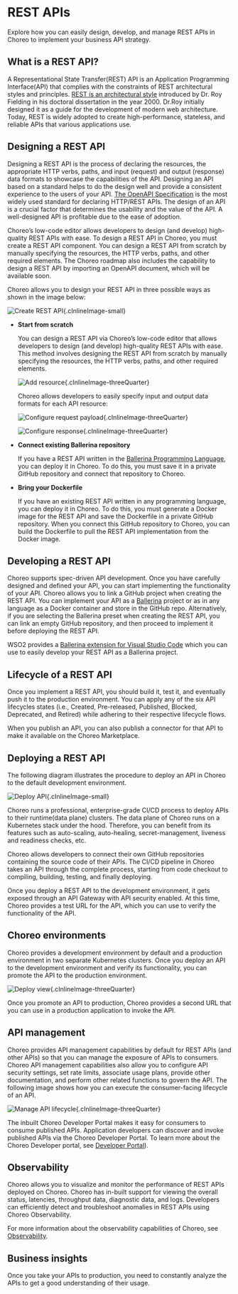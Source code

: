 
# REST APIs
Explore how you can easily design, develop, and manage REST APIs in Choreo to implement your business API strategy.

## What is a REST API?

A Representational State Transfer(REST) API is an Application Programming Interface(API) that complies with the constraints of REST architectural styles and principles. [REST is an architectural style](https://www.ics.uci.edu/~fielding/pubs/dissertation/rest_arch_style.htm) introduced by Dr. Roy Fielding in his doctoral dissertation in the year 2000. Dr.Roy initially designed it as a guide for the development of modern web architecture. Today, REST is widely adopted to create high-performance, stateless, and reliable APIs that various applications use.

## Designing a REST API

Designing a REST API is the process of declaring the resources, the appropriate HTTP verbs, paths, and input (request) and output (response) data formats to showcase the capabilities of the API. Designing an API based on a standard helps to do the design well and provide a consistent experience to the users of your API. [The OpenAPI Specification](https://github.com/OAI/OpenAPI-Specification) is the most widely used standard for declaring HTTP/REST APIs. The design of an API is a crucial factor that determines the usability and the value of the API. A well-designed API is profitable due to the ease of adoption. 

Choreo’s low-code editor allows developers to design (and develop) high-quality REST APIs with ease. To design a REST API in Choreo, you must create a REST API component. You can design a REST API from scratch by manually specifying the resources, the HTTP verbs, paths, and other required elements. The Choreo roadmap also includes the capability to design a REST API by importing an OpenAPI document, which will be available soon.

Choreo allows you to design your REST API in three possible ways as shown in the image below:

![Create REST API](../../assets/img/rest-apis/create-a-rest-api.png){.cInlineImage-small}

- **Start from scratch**

    You can design a REST API via Choreo’s low-code editor that allows developers to design (and develop) high-quality REST APIs with ease. This method involves designing the REST API from scratch by manually specifying the resources, the HTTP verbs, paths, and other required elements.
  
    ![Add resource](../../assets/img/rest-apis/add-resource.png){.cInlineImage-threeQuarter}

    Choreo allows developers to easily specify input and output data formats for each API resource:

    ![Configure request payload](../../assets/img/rest-apis/configure-request-payload.png){.cInlineImage-threeQuarter}

    ![Configure response](../../assets/img/rest-apis/configure-response.png){.cInlineImage-threeQuarter}

- **Connect existing Ballerina repository**

    If you have a REST API written in the [Ballerina Programming Language](https://ballerina.io), you can deploy it in Choreo. To do this, you must save it in a private GitHub repository and connect that repository to Choreo.

- **Bring your Dockerfile**

  If you have an existing REST API written in any programming language, you can deploy it in Choreo. To do this, you must generate a Docker image for the REST API and save the Dockerfile in a private GitHub repository. When you connect this GitHub repository to Choreo, you can build the Dockerfile to pull the REST API implementation from the Docker image.

## Developing a REST API

Choreo supports spec-driven API development. Once you have carefully designed and defined your API, you can start implementing the functionality of your API. Choreo allows you to link a GitHub project when creating the REST API. You can implement your API as a [Ballerina](https://ballerina.io/) project or as in any language as a Docker container and store in the GitHub repo. Alternatively, if you are selecting the Ballerina preset when creating the REST API, you can link an empty GitHub repository, and then proceed to implement it before deploying the REST API. 

WSO2 provides a [Ballerina extension for Visual Studio Code](https://marketplace.visualstudio.com/items?itemName=WSO2.ballerina) which you can use to easily develop your REST API as a Ballerina project.

## Lifecycle of a REST API

Once you implement a REST API, you should build it, test it, and eventually push it to the production environment. You can apply any of the six API lifecycles states (i.e., Created, Pre-released, Published, Blocked, Deprecated, and Retired) while adhering to their respective lifecycle flows.

When you publish an API, you can also publish a connector for that API to make it available on the Choreo Marketplace.


## Deploying a REST API

The following diagram illustrates the procedure to deploy an API in Choreo to the default development environment.

![Deploy API](../../assets/img/rest-apis/deploy-api.png){.cInlineImage-small}

Choreo runs a professional, enterprise-grade CI/CD process to deploy APIs to their runtime(data plane) clusters. The data plane of Choreo runs on a Kubernetes stack under the hood. Therefore, you can benefit from its features such as auto-scaling, auto-healing, secret-management, liveness and readiness checks, etc.

Choreo allows developers to connect their own GitHub repositories containing the source code of their APIs. The CI/CD pipeline in Choreo takes an API through the complete process, starting from code checkout to compiling, building, testing, and finally deploying.

Once you deploy a REST API to the development environment, it gets exposed through an API Gateway with API security enabled. At this time, Choreo provides a test URL for the API, which you can use to verify the functionality of the API.

## Choreo environments

Choreo provides a development environment by default and a production environment in two separate Kubernetes clusters. Once you deploy an API to the development environment and verify its functionality, you can promote the API to the production environment.

![Deploy view](../../assets/img/rest-apis/deploy-promote.png){.cInlineImage-threeQuarter}

Once you promote an API to production, Choreo provides a second URL that you can use in a production application to invoke the API.

## API management

Choreo provides API management capabilities by default for REST APIs (and other APIs) so that you can manage the exposure of APIs to consumers. Choreo API management capabilities also allow you to configure API security settings, set rate limits, associate usage plans, provide other documentation, and perform other related functions to govern the API. The following image shows how you can execute the consumer-facing lifecycle of an API.

![Manage API lifecycle](../../assets/img/rest-apis/api-lifecycle-manage.png){.cInlineImage-threeQuarter}

The inbuilt Choreo Developer Portal makes it easy for consumers to consume published APIs. Application developers can discover and invoke published APIs via the Choreo Developer Portal. To learn more about the Choreo Developer portal, see [Developer Portal](../../consume/developer-portal.md)).


## Observability

Choreo allows you to visualize and monitor the performance of REST APIs deployed on Choreo. Choreo has in-built support for viewing the overall status, latencies, throughput data, diagnostic data, and logs. Developers can efficiently detect and troubleshoot anomalies in REST APIs using  Choreo Observability.

For more information about the observability capabilities of Choreo, see [Observability](../../observe-and-analyze/observe/observability-overview.md).

## Business insights

Once you take your APIs to production, you need to constantly analyze the APIs to get a good understanding of their usage.


